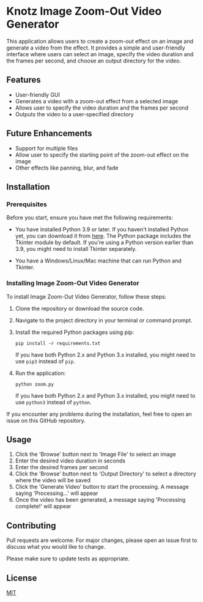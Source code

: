 # Knotz Image Zoom-Out Video Generator

This application allows users to create a zoom-out effect on an image and generate a video from the effect. It provides a simple and user-friendly interface where users can select an image, specify the video duration and the frames per second, and choose an output directory for the video.

## Features

- User-friendly GUI
- Generates a video with a zoom-out effect from a selected image
- Allows user to specify the video duration and the frames per second
- Outputs the video to a user-specified directory

## Future Enhancements

- Support for multiple files
- Allow user to specify the starting point of the zoom-out effect on the image
- Other effects like panning, blur, and fade

## Installation

### Prerequisites

Before you start, ensure you have met the following requirements:

* You have installed Python 3.9 or later. If you haven't installed Python yet, you can download it from [here](https://www.python.org/downloads/). The Python package includes the Tkinter module by default. If you're using a Python version earlier than 3.9, you might need to install Tkinter separately.

* You have a Windows/Linux/Mac machine that can run Python and Tkinter.

### Installing Image Zoom-Out Video Generator

To install Image Zoom-Out Video Generator, follow these steps:

1. Clone the repository or download the source code.
2. Navigate to the project directory in your terminal or command prompt.
3. Install the required Python packages using pip:

   ```
   pip install -r requirements.txt
   ```

   If you have both Python 2.x and Python 3.x installed, you might need to use `pip3` instead of `pip`.

4. Run the application:

   ```
   python zoom.py
   ```

   If you have both Python 2.x and Python 3.x installed, you might need to use `python3` instead of `python`.

If you encounter any problems during the installation, feel free to open an issue on this GitHub repository.

## Usage

1. Click the 'Browse' button next to 'Image File' to select an image
2. Enter the desired video duration in seconds
3. Enter the desired frames per second
4. Click the 'Browse' button next to 'Output Directory' to select a directory where the video will be saved
5. Click the 'Generate Video' button to start the processing. A message saying 'Processing...' will appear
6. Once the video has been generated, a message saying 'Processing complete!' will appear

## Contributing

Pull requests are welcome. For major changes, please open an issue first to discuss what you would like to change.

Please make sure to update tests as appropriate.

## License

[MIT](https://choosealicense.com/licenses/mit/)

